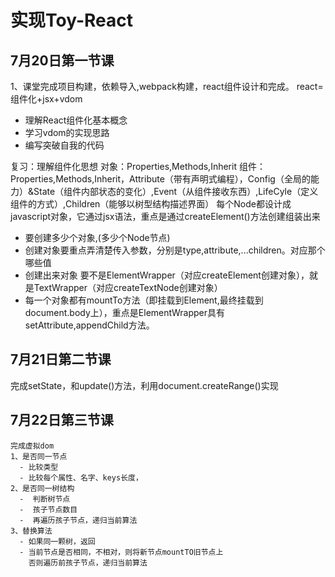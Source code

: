 # 实现Toy-React
## 7月20日第一节课
 1、课堂完成项目构建，依赖导入,webpack构建，react组件设计和完成。 
  react= 组件化+jsx+vdom
  - 理解React组件化基本概念
  - 学习vdom的实现思路
  - 编写突破自我的代码


 复习：理解组件化思想 
 对象：Properties,Methods,Inherit
 组件：Properties,Methods,Inherit，Attribute（带有声明式编程），Config（全局的能力）&State（组件内部状态的变化）,Event（从组件接收东西）,LifeCyle（定义组件的方式）,Children（能够以树型结构描述界面）
  每个Node都设计成javascript对象，它通过jsx语法，重点是通过createElement()方法创建组装出来 
  - 要创建多少个对象,(多少个Node节点)  
  - 创建对象要重点弄清楚传入参数，分别是type,attribute,...children。对应那个哪些值  
  - 创建出来对象 要不是ElementWrapper（对应createElement创建对象），就是TextWrapper（对应createTextNode创建对象）  
  - 每一个对象都有mountTo方法（即挂载到Element,最终挂载到document.body上），重点是ElementWrapper具有setAttribute,appendChild方法。
  ## 7月21日第二节课
   完成setState，和update()方法，利用document.createRange()实现


  ## 7月22日第三节课
    完成虚拟dom
    1、是否同一节点
      - 比较类型
      - 比较每个属性、名字、keys长度，
    2、是否同一树结构
      -  判断树节点
      -  孩子节点数目
      -  再遍历孩子节点，递归当前算法
    3、替换算法
      - 如果同一颗树，返回
      - 当前节点是否相同，不相对，则将新节点mountTO旧节点上
        否则遍历前孩子节点，递归当前算法


